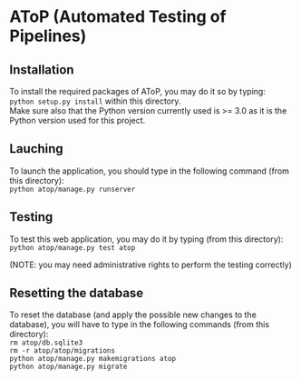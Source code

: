 # AToP (Automated Testing of Pipelines)
## Installation
To install the required packages of AToP, you may do it so by typing:\
`python setup.py install` within this directory.\
Make sure also that the Python version currently used is >= 3.0 as it is the Python version used for this project.
## Lauching
To launch the application, you should type in the following command (from this directory):\
`python atop/manage.py runserver`
## Testing
To test this web application, you may do it by typing (from this directory):\
`python atop/manage.py test atop`

(NOTE: you may need administrative rights to perform the testing correctly)

## Resetting the database
To reset the database (and apply the possible new changes to the database), you will have to type in the following commands (from this directory):\
`rm atop/db.sqlite3`\
`rm -r atop/atop/migrations`\
`python atop/manage.py makemigrations atop`\
`python atop/manage.py migrate`
